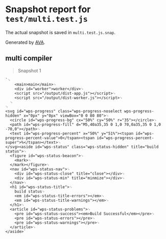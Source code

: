 # Snapshot report for `test/multi.test.js`

The actual snapshot is saved in `multi.test.js.snap`.

Generated by [AVA](https://ava.li).

## multi compiler

> Snapshot 1

    `␊
        <main>main</main>␊
        <div id="worker">worker</div>␊
        <script src="/output/dist-app.js"></script>␊
        <script src="/output/dist-worker.js"></script>␊
      ␊
    ␊
    <svg id="wps-progress" class="wps-progress-noselect wps-progress-hidden" x="0px" y="0px" viewBox="0 0 80 80">␊
      <circle id="wps-progress-bg" cx="50%" cy="50%" r="35"></circle>␊
      <path id="wps-progress-fill" d="M5,40a35,35 0 1,0 70,0a35,35 0 1,0 -70,0"></path>␊
      <text id="wps-progress-percent" x="50%" y="51%"><tspan id="wps-progress-percent-value">0</tspan><tspan id="wps-progress-percent-super">%</tspan></text>␊
    </svg><aside id="wps-status" class="wps-status-hidden" title="build status">␊
      <figure id="wps-status-beacon">␊
        <mark>␊
      </mark></figure>␊
      <nav id="wps-status-nav">␊
        <div id="wps-status-close" title="close"></div>␊
        <div id="wps-status-min" title="minmize"></div>␊
      </nav>␊
      <h1 id="wps-status-title">␊
        build status␊
        <em id="wps-status-title-errors"></em>␊
        <em id="wps-status-title-warnings"></em>␊
      </h1>␊
      <article id="wps-status-problems">␊
        <pre id="wps-status-success"><em>Build Successful</em></pre>␊
        <pre id="wps-status-errors"></pre>␊
        <pre id="wps-status-warnings"></pre>␊
      </article>␊
    </aside>`
